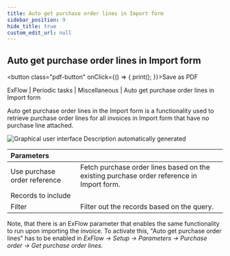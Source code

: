 ```yaml
---
title: Auto get purchase order lines in Import form
sidebar_position: 9
hide_title: true
custom_edit_url: null
---
```

## Auto get purchase order lines in Import form 
<button class="pdf-button" onClick={() => { print(); }}>Save as PDF</button>

ExFlow \| Periodic tasks \| Miscellaneous \| Auto get purchase order lines in Import form

Auto get purchase order lines in the Import form is a functionality used to retrieve purchase order lines for all invoices in Import form that have no purchase line attached.

![Graphical user interface Description automatically generated](@site/static/img/media/image130.png)

| Parameters                   | |
|:-|:-|
| Use purchase order reference | Fetch purchase order lines based on the existing purchase order reference in Import form. |
| Records to include           |
| Filter                       | Filter out the records based on the query.                                                |

Note, that there is an ExFlow parameter that enables the same functionality to run upon importing the invoice. To activate this, "Auto get purchase order lines" has to be enabled in *ExFlow -\> Setup -\> Parameters -\> Purchase order -\> Get purchase order lines.*

